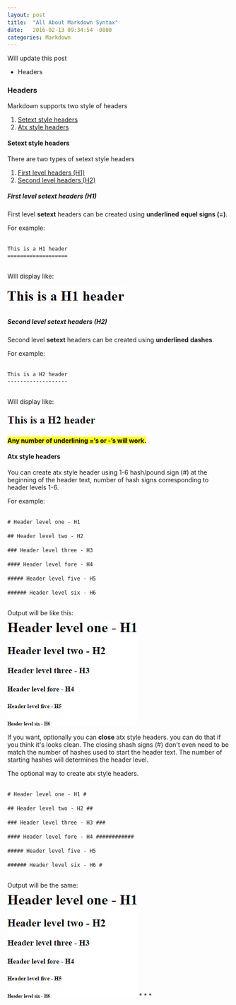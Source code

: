 ```yaml
---
layout: post
title:  "All About Markdown Syntax"
date:   2016-02-13 09:34:54 -0800
categories: Markdown
---
```


Will update this post
<!--more-->

* Headers

### Headers

Markdown supports two style of headers

1. [Setext style headers](#setext-style-headers)
2. [Atx style headers](#atx-style-headers)

#### Setext style headers

There are two types of setext style headers

1. [First level headers (H1)](#first-level-setext-headers-h1)
2. [Second level headers (H2)](#second-level-setext-headers-h2)

##### First level setext headers (H1)

First level <b>setext</b> headers can be created using <strong>underlined</strong> <strong>equel signs (=)</strong>.

For example:

<pre>
	<code>
This is a H1 header
===================
	</code>
</pre>

Will display like:

<img src="assets/img/2016/feb/h1_header.jpg" alt="H1 Header">

##### Second level setext headers (H2)

Second level <b>setext</b> headers can be created using <strong>underlined</strong> <strong>dashes</strong>.

For example:

<pre>
	<code>
This is a H2 header
-------------------
	</code>
</pre>

Will display like:

<img src="assets/img/2016/feb/h2_header.jpg" alt="H2 Header">

<p><mark><strong>Any number of underlining =’s or -’s will work.</strong></mark></p>

#### Atx style headers

You can create atx style header using 1-6 hash/pound sign (#) at the beginning of the header text, number of hash signs corresponding to header levels 1-6.

For example:

<pre>
	<code>
# Header level one - H1

## Header level two - H2

### Header level three - H3

#### Header level fore - H4

##### Header level five - H5

###### Header level six - H6
	</code>
</pre>

Output will be like this:

<img src="assets/img/2016/feb/1_6_html_headers.jpg" alt="1 to 6 HTML headers">

If you want, optionally you can <b>close</b> atx style headers. you can do that if you think it's looks clean. The closing shash signs (#) don't even need to be match the number of hashes used to start the header text. The number of starting hashes will determines the header level.

The optional way to create atx style headers.

<pre>
	<code>
# Header level one - H1 #

## Header level two - H2 ##

### Header level three - H3 ###

#### Header level fore - H4 ############

##### Header level five - H5

###### Header level six - H6 #
	</code>
</pre> 

Output will be the same:

<img src="assets/img/2016/feb/1_6_html_headers.jpg" alt="1 to 6 HTML headers">
* * *